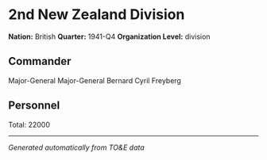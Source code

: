 # 2nd New Zealand Division

**Nation:** British
**Quarter:** 1941-Q4
**Organization Level:** division

## Commander

Major-General Major-General Bernard Cyril Freyberg

## Personnel

Total: 22000

---
*Generated automatically from TO&E data*
